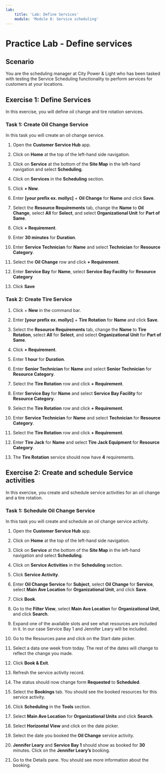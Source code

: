 ```yaml
---
lab:
    title: 'Lab: Define Services'
    module: 'Module 8: Service scheduling'
---
```


# Practice Lab - Define services

## Scenario

You are the scheduling manager at City Power & Light who has been tasked with testing the Service Scheduling functionality to perform services for customers at your locations.

## Exercise 1: Define Services

In this exercise, you will define oil change and tire rotation services.

### Task 1: Create Oil Change Service

In this task you will create an oil change service.

1.  Open the **Customer Service Hub** app.

2.  Click on **Home** at the top of the left-hand side navigation.

3.  Click on **Service** at the bottom of the **Site Map** in the left-hand navigation and select **Scheduling**.

4.  Click on **Services** in the **Scheduling** section.

5.  Click **+ New**.

6.  Enter **[your prefix ex. mollyc]** + **Oil Change** for **Name** and click **Save**.

7.  Select the **Resource Requirements** tab, change the **Name** to **Oil Change**, select **All** for **Select**, and select **Organizational Unit** for **Part of Same**.

8.  Click **+ Requirement**.

9. Enter **30 minutes** for **Duration**.

10.  Enter **Service Technician** for **Name** and select **Technician** for **Resource Category**.

11. Select the **Oil Change** row and click **+ Requirement**.

12. Enter **Service Bay** for **Name**, select **Service Bay Facility** for **Resource Category**

13. Click **Save**

### Task 2: Create Tire Service

1.  Click + **New** in the command bar.

2.  Enter **[your prefix ex. mollyc]** + **Tire Rotation** for **Name** and click **Save**.

3.  Select the **Resource Requirements** tab, change the **Name** to **Tire Rotation**, select **All** for **Select**, and select **Organizational Unit** for **Part of Same**.

4.  Click **+ Requirement**.

5.  Enter **1 hour** for **Duration**.

6.  Enter **Senior Technician** for **Name** and select **Senior Technician** for **Resource Category**.

7.  Select the **Tire Rotation** row and click **+ Requirement**.

8. Enter **Service Bay** for **Name** and select **Service Bay Facility** for **Resource Category**.

9.  Select the **Tire Rotation** row and click **+ Requirement**.

10. Enter **Service Technician** for **Name** and select **Technician** for **Resource Category**.

11. Select the **Tire Rotation** row and click **+ Requirement**.

12. Enter **Tire Jack** for **Name** and select **Tire Jack Equipment** for **Resource Category**.

13. The **Tire Rotation** service should now have **4** requirements.

## Exercise 2: Create and schedule Service activities 

In this exercise, you create and schedule service activities for an oil change and a tire rotation.

### Task 1: Schedule Oil Change Service

In this task you will create and schedule an oil change service activity.

1.  Open the **Customer Service Hub** app.

2.  Click on **Home** at the top of the left-hand side navigation.

3.  Click on **Service** at the bottom of the **Site Map** in the left-hand navigation and select **Scheduling**.

4.  Click on **Service Activities** in the **Scheduling** section.

5.  Click **Service Activity**.

6.  Enter **Oil Change Service** for **Subject**, select **Oil Change** for **Service**, select **Main Ave Location** for **Organizational Unit**, and
    click **Save**.

7.  Click **Book**.

8.  Go to the **Filter View**, select **Main Ave Location** for **Organizational Unit**, and click **Search**.

9.  Expand one of the available slots and see what resources are included in it. In our case Service Bay 1 and Jennifer Leary will be included.

10. Go to the Resources pane and click on the Start date picker.

11. Select a data one week from today. The rest of the dates will change to reflect the change you made.

12. Click **Book & Exit**.

13. Refresh the service activity record.

14. The status should now change form **Requested** to **Scheduled**.

15. Select the **Bookings** tab. You should see the booked resources for this service activity.

16. Click **Scheduling** in the **Tools** section.

17. Select **Main Ave Location** for **Organizational Units** and click **Search**.

18. Select **Horizontal View** and click on the date picker.

19. Select the date you booked the **Oil Change** service activity.

20. **Jennifer Leary** and **Service Bay 1** should show as booked for **30** minutes. Click on the **Jennifer Leary’s** booking.

21. Go to the Details pane. You should see more information about the booking.
